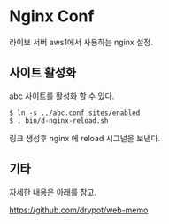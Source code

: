 # Nginx Conf

라이브 서버 aws1에서 사용하는 nginx 설정.

## 사이트 활성화

abc 사이트를 활성화 할 수 있다.

    $ ln -s ../abc.conf sites/enabled
    $ . bin/d-nginx-reload.sh

링크 생성후 nginx 에 reload 시그널을 보낸다.

## 기타

자세한 내용은 아래를 참고.

<https://github.com/drypot/web-memo>
